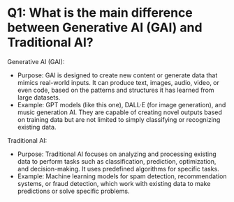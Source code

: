 # Q1: What is the main difference between Generative AI (GAI) and Traditional AI?
Generative AI (GAI):
- Purpose: GAI is designed to create new content or generate data that mimics real-world inputs. It can produce text, images, audio, video, or even code, based on the patterns and structures it has learned from large datasets.
- Example: GPT models (like this one), DALL·E (for image generation), and music generation AI. They are capable of creating novel outputs based on training data but are not limited to simply classifying or recognizing existing data.

Traditional AI:
- Purpose: Traditional AI focuses on analyzing and processing existing data to perform tasks such as classification, prediction, optimization, and decision-making. It uses predefined algorithms for specific tasks.
- Example: Machine learning models for spam detection, recommendation systems, or fraud detection, which work with existing data to make predictions or solve specific problems.
